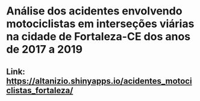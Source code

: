 # Análise dos acidentes envolvendo motociclistas em interseções viárias na cidade de Fortaleza-CE dos anos de 2017 a 2019

## Link: https://altanizio.shinyapps.io/acidentes_motociclistas_fortaleza/
